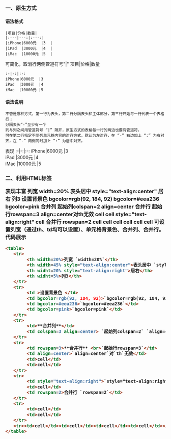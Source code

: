 ### 一、原生方式
#### 语法格式
```
|项目|价格|数量|
|:---|---:|:---:|
|iPhone|6000元  |3  |
|iPad  |3000元  |4  |
|iMac  |10000元 |5  |
```
可简化，取消行两侧管道符号"|"
项目|价格|数量
```
:-|-:|:-:
iPhone|6000元  |3  
iPad  |3000元  |4  
iMac  |10000元 |5  
```
#### 语法说明
```
不管是哪种方式，第一行为表头，第二行分隔表头和主体部分，第三行开始每一行代表一个表格行；
分隔表头“-”至少有一个
列与列之间用管道符号 “|” 隔开，原生方式的表格每一行的两边也要有管道符。
可在第二行指定不同列单元格内容的对齐方式，默认为左对齐，在 “-” 右边加上 “:” 为右对齐，在 “-” 两侧同时加上 “:” 为居中对齐。
```
表现
:-|-:|:-:
iPhone|6000元  |3  
iPad  |3000元  |4  
iMac  |10000元 |5  

### 二、利用HTML<table>标签
表现丰富
列宽 width=20%	表头居中 style="text-align:center"	居右	列3
设置背景色	bgcolor=rgb(92, 184, 92)	bgcolor=#eea236	bgcolor=pink
合并列	起始列colspan=2 align=center
合并行
起始行rowspan=3	align=center对th无效	cell	cell
style="text-align:right"	cell	合并行 rowspan=2
cell	cell
cell	cell	cell	cell
可设置列宽（通过th、td均可以设置）、单元格背景色、合并列、合并行。
代码展示
```html
<table>
   <tr>
        <th width=20%>列宽 `width=20%`</th>
        <th width=45% style="text-align:center">表头居中 `style="text-align:center"`</th>
        <th widht=20% style="text-align:right">居右</th>
        <th widht=5%>列3</th>
   </tr>
   <tr>
        <td >设置背景色 </td>
        <td bgcolor=rgb(92, 184, 92)>`bgcolor=rgb(92, 184, 92)`</td>
        <td bgcolor=#eea236>`bgcolor=#eea236`</td>
        <td bgcolor=pink>`bgcolor=pink`</td>
   </tr>
   <tr>
        <td>**合并列**</td>
        <td colspan=3 align=center> `起始列colspan=2` `align=center`</td>
   </tr>
   <tr>
        <td rowspan=3>**合并行** <br>`起始行rowspan=3`</td>
        <td align=center>`align=center`对`th`无效</td>
        <td>cell</td>
        <td>cell</td>
   </tr>
   <tr>
        <td style="text-align:right">`style="text-align:right"`</td>
        <td>cell</td>
        <td rowspan=2>合并行 `rowspan=2`</td>
   </tr>
   <tr>
        <td>cell</td>
        <td>cell</td>
   </tr>
   <tr><td>cell</td><td>cell</td><td>cell</td><td>cell</td></tr>
</table>
```
